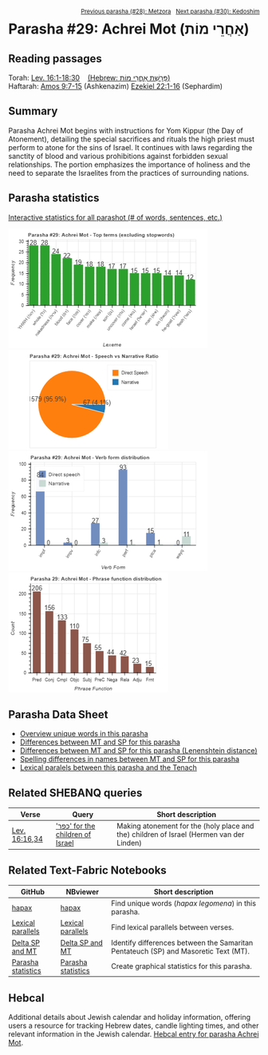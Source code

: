 <span style="float: right;"><sup><a href="../28%20-%20Metzora">Previous parasha (#28): Metzora</a> &nbsp;&nbsp;<a href="../30%20-%20Kedoshim">Next parasha (#30): Kedoshim</a></sup></span>

# Parasha #29: Achrei Mot (אַחֲרֵי מוֹת)

## Reading passages

Torah: [Lev. 16:1-18:30](https://www.stepbible.org/?q=version=NASB2020|reference=Lev.16:1-18:30&options=HNVUG) &nbsp;&nbsp; [(Hebrew: פָּרָשַׁת אַחֲרֵי מוֹת)](https://tikkun.io/#/p/achrei-mot)<br>
Haftarah: 
[Amos 9:7-15](https://www.stepbible.org/?q=version=NASB2020|reference=Amos.9:7-15&options=HNVUG) (Ashkenazim)
[Ezekiel 22:1-16](https://www.stepbible.org/?q=version=NASB2020|reference=Eze.22:1-16&options=HNVUG) (Sephardim)

## Summary

Parasha Achrei Mot begins with instructions for Yom Kippur (the Day of Atonement), detailing the special sacrifices and rituals the high priest must perform to atone for the sins of Israel. It continues with laws regarding the sanctity of blood and various prohibitions against forbidden sexual relationships. The portion emphasizes the importance of holiness and the need to separate the Israelites from the practices of surrounding nations​​.

## Parasha statistics

<a href="../../General/metrics_distribution.html" target="_blank">Interactive statistics for all parashot (# of words, sentences, etc.)</a>

<img src="top_terms.png">
<img src="speech_narrative_ratio.png">
<img src="verbform_distribution.png">
<img src="phrase_function_distribution.png">

## Parasha Data Sheet

<ul><li><a href="https://tonyjurg.github.io/Parashot/WeeklyParasha/29%20-%20Achrei%20Mot/hapax_legomena(Achrei%20Mot).html" target="_blank">Overview unique words in this parasha</a>
</li><li><a href="https://tonyjurg.github.io/Parashot/WeeklyParasha/29%20-%20Achrei%20Mot/differences_MT_SP(Achrei%20Mot).html" target="_blank">Differences between MT and SP for this parasha</a>
</li><li><a href="https://tonyjurg.github.io/Parashot/WeeklyParasha/29%20-%20Achrei%20Mot/levenshtein_differences_MT_SP(Achrei%20Mot).html" target="_blank">Differences between MT and SP for this parasha (Lenenshtein distance)</a>
</li><li><a href="https://tonyjurg.github.io/Parashot/WeeklyParasha/29%20-%20Achrei%20Mot/spelling_differences_SP_MT(Achrei%20Mot).html" target="_blank">Spelling differences in names between MT and SP for this parasha</a>
</li><li><a href="https://tonyjurg.github.io/Parashot/WeeklyParasha/29%20-%20Achrei%20Mot/lexical_parallels(Achrei%20Mot).html" target="_blank">Lexical paralels between this parasha and the Tenach</a>
</li></ul>

## Related SHEBANQ queries

Verse | Query | Short description
--- | --- | --- 
<a href="https://www.stepbible.org/?q=version=NASB2020\|reference=Lev.16:16,34&options=HNVUG" target="_blank">Lev. 16:16,34</a> | <a href="https://shebanq.ancient-data.org/hebrew/text?iid=7045	&version=2021&page=1&mr=r&qw=q" target="_blank">'כפר' for the children of Israel</a> | Making atonement for the (holy place and the) children of Israel (Hermen van der Linden)


## Related Text-Fabric Notebooks

GitHub | NBviewer | Short description
---|---|---
<a href="https://github.com/tonyjurg/Parashot/tree/main/WeeklyParasha/29%20-%20Achrei%20Mot/hapax.ipynb" target="_blank">hapax</a> | <a href="https://nbviewer.org/github/tonyjurg/Parashot/blob/main/WeeklyParasha/29%20-%20Achrei%20Mot/hapax.ipynb" target="_blank">hapax</a>| Find unique words (*hapax legomena*) in this parasha.
<a href="https://github.com/tonyjurg/Parashot/tree/main/WeeklyParasha/29%20-%20Achrei%20Mot/lexical_parallels.ipynb" target="_blank">Lexical parallels</a> | <a href="https://nbviewer.org/github/tonyjurg/Parashot/blob/main/WeeklyParasha/29%20-%20Achrei%20Mot/lexical_parallels.ipynb" target="_blank">Lexical parallels</a>| Find lexical parallels between verses.
<a href="https://github.com/tonyjurg/Parashot/tree/main/WeeklyParasha/29%20-%20Achrei%20Mot/delta_mt_and_sp.ipynb" target="_blank">Delta SP and MT</a> | <a href="https://nbviewer.org/github/tonyjurg/Parashot/blob/main/WeeklyParasha/29%20-%20Achrei%20Mot/delta_mt_and_sp.ipynb" target="_blank">Delta SP and MT</a>| Identify differences between the Samaritan Pentateuch (SP) and Masoretic Text (MT).
<a href="https://github.com/tonyjurg/Parashot/tree/main/WeeklyParasha/29%20-%20Achrei%20Mot/parasha_analysis.ipynb" target="_blank">Parasha statistics</a> | <a href="https://nbviewer.org/github/tonyjurg/Parashot/blob/main/WeeklyParasha/29%20-%20Achrei%20Mot/parasha_analysis.ipynb" target="_blank">Parasha statistics</a>| Create graphical statistics for this parasha.

## Hebcal

Additional details about Jewish calendar and holiday information, offering users a resource for tracking Hebrew dates, candle lighting times, and other relevant information in the Jewish calendar. [Hebcal entry for parasha Achrei Mot](https://www.hebcal.com/sedrot/achrei-mot).

